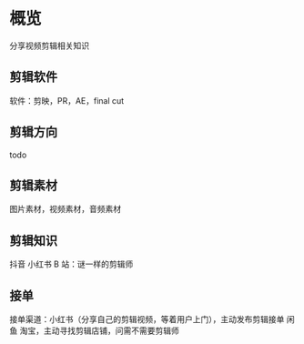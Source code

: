 # 概览

分享视频剪辑相关知识

## 剪辑软件

软件：剪映，PR，AE，final cut

## 剪辑方向

todo 

## 剪辑素材

图片素材，视频素材，音频素材

## 剪辑知识

抖音
小红书
B 站：谜一样的剪辑师

## 接单

接单渠道：小红书（分享自己的剪辑视频，等着用户上门），主动发布剪辑接单
闲鱼
淘宝，主动寻找剪辑店铺，问需不需要剪辑师
